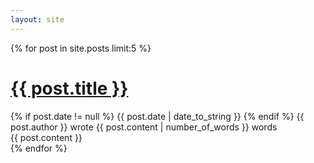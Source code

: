 ```yaml
---
layout: site
---
```


{% for post in site.posts limit:5 %}
<div class="post">
	<h1><a href="{{ page.url }}">{{ post.title }}</a></h1>
	<div class="meta">
		{% if post.date != null %} 
		<span class="date">{{ post.date | date_to_string }}</span>
		{% endif %}
		<span class="author">{{ post.author }}</span> 
		wrote <span class="wordcount">{{ post.content | number_of_words }} words</span>
	</div>
	<div class="body">{{ post.content }}</div>
</div>
{% endfor %}
